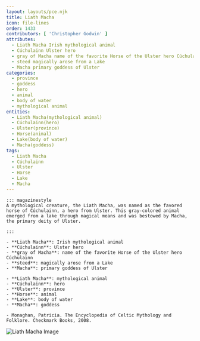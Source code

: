 ```yaml
---
layout: layouts/pce.njk
title: Liath Macha
icon: file-lines
order: 1433
contributors: [ 'Christopher Godwin' ]
attributes:
  - Liath Macha Irish mythological animal
  - Cúchulainn Ulster hero
  - gray of Macha name of the favorite Horse of the Ulster hero Cúchulainn
  - steed magically arose from a Lake
  - Macha primary goddess of Ulster
categories:
  - province
  - goddess
  - hero
  - animal
  - body of water
  - mythological animal
entities:
  - Liath Macha(mythological animal)
  - Cúchulainn(hero)
  - Ulster(province)
  - Horse(animal)
  - Lake(body of water)
  - Macha(goddess)
tags:
  - Liath Macha
  - Cúchulainn
  - Ulster
  - Horse
  - Lake
  - Macha
---
```

``` tab [group1:Info]
::: magazinestyle
A mythological creature, the Liath Macha, was named as the favored horse of Cúchulainn, a hero from Ulster. This gray-colored animal emerged from a lake through magical means and was bestowed by Macha, the primary deity of Ulster.

:::
```
``` tab [group1:Attributes]
- **Liath Macha**: Irish mythological animal
- **Cúchulainn**: Ulster hero
- **gray of Macha**: name of the favorite Horse of the Ulster hero Cúchulainn
- **steed**: magically arose from a Lake
- **Macha**: primary goddess of Ulster
```
``` tab [group1:Entities]
- **Liath Macha**: mythological animal
- **Cúchulainn**: hero
- **Ulster**: province
- **Horse**: animal
- **Lake**: body of water
- **Macha**: goddess
```
``` tab [group1:Sources]
- Monaghan, Patricia. The Encyclopedia of Celtic Mythology and Folklore. Checkmark Books, 2008.
```
![Liath Macha Image](['https://upload.wikimedia.org/wikipedia/commons/7/72/Cuinbattle.jpg'])
